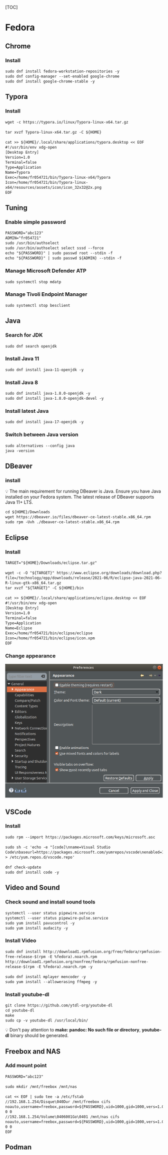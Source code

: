 [TOC]



# Fedora

## Chrome

### Install

```
sudo dnf install fedora-workstation-repositories -y
sudo dnf config-manager --set-enabled google-chrome
sudo dnf install google-chrome-stable -y
```

## Typora

### Install

```
wget -c https://typora.io/linux/Typora-linux-x64.tar.gz

tar xvzf Typora-linux-x64.tar.gz -C ${HOME}

cat >> ${HOME}/.local/share/applications/typora.desktop << EOF
#!/usr/bin/env xdg-open
[Desktop Entry]
Version=1.0
Terminal=false
Type=Application
Name=Typora
Exec=/home/fr054721/bin/Typora-linux-x64/Typora
Icon=/home/fr054721/bin/Typora-linux-x64/resources/assets/icon/icon_32x32@2x.png
EOF
```

## Tuning

### Enable simple password

```
PASSWORD="abc123"
ADMIN="fr054721"
sudo /usr/bin/authselect
sudo /usr/bin/authselect select sssd --force
echo "${PASSWORD}" | sudo passwd root --stdin -f
echo "${PASSWORD}" | sudo passwd ${ADMIN} --stdin -f
```

### Manage Microsoft Defender ATP

```
sudo systemctl stop mdatp
```

### Manage Tivoli Endpoint Manager

```
sudo systemctl stop besclient
```



## Java

### Search for JDK

```
sudo dnf search openjdk
```

### Install Java 11

```
sudo dnf install java-11-openjdk -y
```

### Install Java 8

```
sudo dnf install java-1.8.0-openjdk -y
sudo dnf install java-1.8.0-openjdk-devel -y
```

### Install latest Java

```
sudo dnf install java-17-openjdk -y
```

### Switch between Java version

```
sudo alternatives --config java
java -version
```

## DBeaver

### install

:bulb: The main requirement for running DBeaver is Java. Ensure you have Java installed on your Fedora system. The latest release of DBeaver supports Java 11+ LTS.

```
cd ${HOME}/Downloads
wget https://dbeaver.io/files/dbeaver-ce-latest-stable.x86_64.rpm
sudo rpm -Uvh ./dbeaver-ce-latest-stable.x86_64.rpm
```

## Eclipse

### Install

```
TARGET="${HOME}/Downloads/eclipse.tar.gz"

wget -c -O "${TARGET}" https://www.eclipse.org/downloads/download.php?file=/technology/epp/downloads/release/2021-06/R/eclipse-java-2021-06-R-linux-gtk-x86_64.tar.gz
tar xvzf "${TARGET}" -C ${HOME}/bin

cat >> ${HOME}/.local/share/applications/eclipse.desktop << EOF
#!/usr/bin/env xdg-open
[Desktop Entry]
Version=1.0
Terminal=false
Type=Application
Name=Eclipse
Exec=/home/fr054721/bin/eclipse/eclipse
Icon=/home/fr054721/bin/eclipse/icon.xpm
EOF
```

### Change appearance

![](img/appearance.png)



## VSCode

### Install

```
sudo rpm --import https://packages.microsoft.com/keys/microsoft.asc

sudo sh -c 'echo -e "[code]\nname=Visual Studio Code\nbaseurl=https://packages.microsoft.com/yumrepos/vscode\nenabled=1\ngpgcheck=1\ngpgkey=https://packages.microsoft.com/keys/microsoft.asc" > /etc/yum.repos.d/vscode.repo'

dnf check-update
sudo dnf install code -y
```



## Video and Sound

### Check sound and install sound tools

```
systemctl --user status pipewire.service
systemctl --user status pipewire-pulse.service
sudo yum install pavucontrol -y
sudo yum install audacity -y
```

### Install Video

```
sudo dnf install http://download1.rpmfusion.org/free/fedora/rpmfusion-free-release-$(rpm -E %fedora).noarch.rpm http://download1.rpmfusion.org/nonfree/fedora/rpmfusion-nonfree-release-$(rpm -E %fedora).noarch.rpm -y

sudo dnf install mplayer mencoder -y
sudo yum install --allowerasing ffmpeg -y
```



### Install youtube-dl

```
git clone https://github.com/ytdl-org/youtube-dl
cd youtube-dl
make
sudo cp -v youtube-dl /usr/local/bin/
```
:bulb: Don't pay attention to **make: pandoc: No such file or directory**, **youtube-dl** binary should be generated.


## Freebox and NAS

### Add mount point

```
PASSWORD="abc123"

sudo mkdir /mnt/freebox /mnt/nas

cat << EOF | sudo tee -a /etc/fstab
//192.168.1.254/Disque\040Dur /mnt/freebox cifs noauto,username=freebox,password=${PASSWORD},uid=1000,gid=1000,vers=1.0 0 0
//192.168.1.254/Volume\0406001Go\0401 /mnt/nas cifs noauto,username=freebox,password=${PASSWORD},uid=1000,gid=1000,vers=1.0 0 0
EOF
```



## Podman
